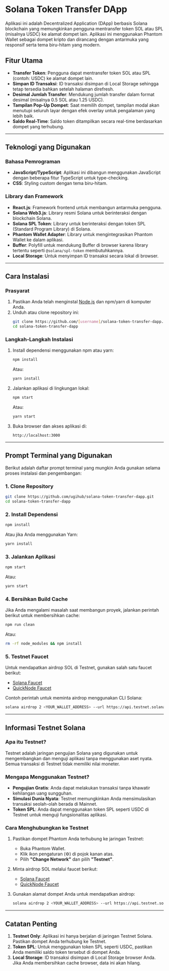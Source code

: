# **Solana Token Transfer DApp**

Aplikasi ini adalah Decentralized Application (DApp) berbasis Solana blockchain yang memungkinkan pengguna mentransfer token SOL atau SPL (misalnya USDC) ke alamat dompet lain. Aplikasi ini menggunakan Phantom Wallet sebagai dompet kripto dan dirancang dengan antarmuka yang responsif serta tema biru-hitam yang modern.

## **Fitur Utama**
- **Transfer Token**: Pengguna dapat mentransfer token SOL atau SPL (contoh: USDC) ke alamat dompet lain.
- **Simpan ID Transaksi**: ID transaksi disimpan di Local Storage sehingga tetap tersedia bahkan setelah halaman direfresh.
- **Desimal Jumlah Transfer**: Mendukung jumlah transfer dalam format desimal (misalnya 0.5 SOL atau 1.25 USDC).
- **Tampilan Pop-Up Dompet**: Saat memilih dompet, tampilan modal akan menutupi seluruh layar dengan efek overlay untuk pengalaman yang lebih baik.
- **Saldo Real-Time**: Saldo token ditampilkan secara real-time berdasarkan dompet yang terhubung.

---

## **Teknologi yang Digunakan**

### **Bahasa Pemrograman**
- **JavaScript/TypeScript**: Aplikasi ini dibangun menggunakan JavaScript dengan beberapa fitur TypeScript untuk type-checking.
- **CSS**: Styling custom dengan tema biru-hitam.

### **Library dan Framework**
- **React.js**: Framework frontend untuk membangun antarmuka pengguna.
- **Solana Web3.js**: Library resmi Solana untuk berinteraksi dengan blockchain Solana.
- **Solana SPL Token**: Library untuk berinteraksi dengan token SPL (Standard Program Library) di Solana.
- **Phantom Wallet Adapter**: Library untuk mengintegrasikan Phantom Wallet ke dalam aplikasi.
- **Buffer**: Polyfill untuk mendukung Buffer di browser karena library tertentu seperti `@solana/spl-token` membutuhkannya.
- **Local Storage**: Untuk menyimpan ID transaksi secara lokal di browser.

---

## **Cara Instalasi**

### **Prasyarat**
1. Pastikan Anda telah menginstal [Node.js](https://nodejs.org/) dan npm/yarn di komputer Anda.
2. Unduh atau clone repository ini:
   ```bash
   git clone https://github.com/[username]/solana-token-transfer-dapp.git
   cd solana-token-transfer-dapp
   ```

### **Langkah-Langkah Instalasi**
1. Install dependensi menggunakan npm atau yarn:
   ```bash
   npm install
   ```
   Atau:
   ```bash
   yarn install
   ```

2. Jalankan aplikasi di lingkungan lokal:
   ```bash
   npm start
   ```
   Atau:
   ```bash
   yarn start
   ```

3. Buka browser dan akses aplikasi di:
   ```
   http://localhost:3000
   ```

---

## **Prompt Terminal yang Digunakan**

Berikut adalah daftar prompt terminal yang mungkin Anda gunakan selama proses instalasi dan pengembangan:

### **1. Clone Repository**
```bash
git clone https://github.com/ugihub/solana-token-transfer-dapp.git
cd solana-token-transfer-dapp
```

### **2. Install Dependensi**
```bash
npm install
```
Atau jika Anda menggunakan Yarn:
```bash
yarn install
```

### **3. Jalankan Aplikasi**
```bash
npm start
```
Atau:
```bash
yarn start
```

### **4. Bersihkan Build Cache**
Jika Anda mengalami masalah saat membangun proyek, jalankan perintah berikut untuk membersihkan cache:
```bash
npm run clean
```
Atau:
```bash
rm -rf node_modules && npm install
```

### **5. Testnet Faucet**
Untuk mendapatkan airdrop SOL di Testnet, gunakan salah satu faucet berikut:
- [Solana Faucet](https://solfaucet.com/)
- [QuickNode Faucet](https://quicknode.com/solana-faucet/)

Contoh perintah untuk meminta airdrop menggunakan CLI Solana:
```bash
solana airdrop 2 <YOUR_WALLET_ADDRESS> --url https://api.testnet.solana.com
```

---

## **Informasi Testnet Solana**

### **Apa itu Testnet?**
Testnet adalah jaringan pengujian Solana yang digunakan untuk mengembangkan dan menguji aplikasi tanpa menggunakan aset nyata. Semua transaksi di Testnet tidak memiliki nilai moneter.

### **Mengapa Menggunakan Testnet?**
- **Pengujian Gratis**: Anda dapat melakukan transaksi tanpa khawatir kehilangan uang sungguhan.
- **Simulasi Dunia Nyata**: Testnet memungkinkan Anda mensimulasikan transaksi seolah-olah berada di Mainnet.
- **Token SPL**: Anda dapat menggunakan token SPL seperti USDC di Testnet untuk menguji fungsionalitas aplikasi.

### **Cara Menghubungkan ke Testnet**
1. Pastikan dompet Phantom Anda terhubung ke jaringan Testnet:
   - Buka Phantom Wallet.
   - Klik ikon pengaturan (⚙️) di pojok kanan atas.
   - Pilih **"Change Network"** dan pilih **"Testnet"**.

2. Minta airdrop SOL melalui faucet berikut:
   - [Solana Faucet](https://solfaucet.com/)
   - [QuickNode Faucet](https://quicknode.com/solana-faucet/)

3. Gunakan alamat dompet Anda untuk mendapatkan airdrop:
   ```bash
   solana airdrop 2 <YOUR_WALLET_ADDRESS> --url https://api.testnet.solana.com
   ```

---

## **Catatan Penting**
1. **Testnet Only**: Aplikasi ini hanya berjalan di jaringan Testnet Solana. Pastikan dompet Anda terhubung ke Testnet.
2. **Token SPL**: Untuk menggunakan token SPL seperti USDC, pastikan Anda memiliki saldo token tersebut di dompet Anda.
3. **Local Storage**: ID transaksi disimpan di Local Storage browser Anda. Jika Anda membersihkan cache browser, data ini akan hilang.